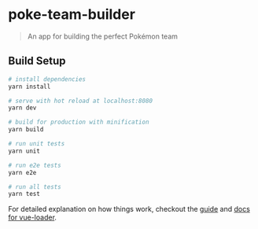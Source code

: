 # poke-team-builder

> An app for building the perfect Pokémon team

## Build Setup

``` bash
# install dependencies
yarn install

# serve with hot reload at localhost:8080
yarn dev

# build for production with minification
yarn build

# run unit tests
yarn unit

# run e2e tests
yarn e2e

# run all tests
yarn test
```

For detailed explanation on how things work, checkout the [guide](http://vuejs-templates.github.io/webpack/) and [docs for vue-loader](http://vuejs.github.io/vue-loader).

